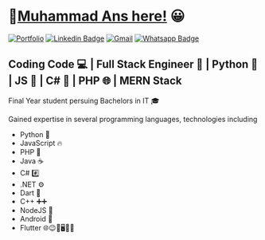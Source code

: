 
<!-- [![](https://visitor-badge.laobi.icu/badge?page_id=Muhammad-AnasKhan.Muhammad-AnasKhan)](https://github.com/Muhammad-AnasKhan)
[![](https://img.shields.io/github/followers/Muhammad-AnasKhan?label=Follow&style=social)](https://github.com/Muhammad-AnasKhan)  -->
# 👋[Muhammad Ans here!](https://anskhan.netlify.app) 😀
[![Portfolio](https://img.shields.io/badge/Portfolio-%23000000.svg?style=flat&logo=firefox&logoColor=#FF7139)](https://anskhan.netlify.app/ "Visit Portfolio")
[![Linkedin Badge](https://img.shields.io/badge/-Muhammad%20Ans-0072b1?style=flat&logo=Linkedin&logoColor=white)](https://www.linkedin.com/in/muhammad-ans-khan/ "Connect on LinkedIn")
[![Gmail](https://img.shields.io/badge/-the.ans.khan@gmail.com-D14836?style=flat&logo=gmail&logoColor=white)](mailto:the.ans.khan@gmail.com?subject=Saw%20Your%20Github%20Profile&body=I%20wanted%20to%20talk%20with%20%20you%20about... "Connect via Email")
[![Whatsapp Badge](https://img.shields.io/badge/-@محمد-25D366?style=flat&logo=Whatsapp&logoColor=white)](https://wa.me/923177148611 "Contact on Whatsapp")

## Coding Code 💻 | Full Stack Engineer 🧙 | Python 🐍 | JS 🚀 | C# 🎯 | PHP 🌐 | MERN Stack 

Final Year student persuing Bachelors in IT 🎓

Gained expertise in several programming languages, technologies including 

-  Python 🐍
-  JavaScript 🔥
-  PHP 🐘
- Java ☕
- C# #️⃣
- .NET ⚙️
- Dart 🎯
- C++ ➕➕
- NodeJS 🚀
- Android 📱
- Flutter 🌐😉📱🖥️🐧🍎


<!---
Muhammad-AnasKhan/Muhammad-AnasKhan is a ✨ special ✨ repository because its `README.md` (this file) appears on your GitHub profile.
You can click the Preview link to take a look at your changes.
--->
